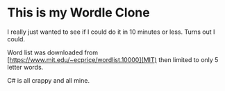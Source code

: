 # This is my Wordle Clone
I really just wanted to see if I could do it in 10 minutes or less. Turns out I could.

Word list was downloaded from [https://www.mit.edu/~ecprice/wordlist.10000](MIT) then limited to only 5 letter words.

C# is all crappy and all mine.
